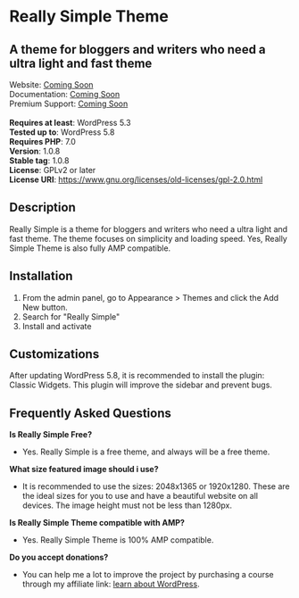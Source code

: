 # Really Simple Theme
## A theme for bloggers and writers who need a ultra light and fast theme
Website: [Coming Soon](https://wordpress.org/themes/really-simple/)<br>
Documentation: [Coming Soon](https://wordpress.org/themes/really-simple/)<br>
Premium Support: [Coming Soon](https://wordpress.org/themes/really-simple/)<br>
<br>
**Requires at least**: WordPress 5.3<br>
**Tested up to**: WordPress 5.8<br>
**Requires PHP**: 7.0<br>
**Version**: 1.0.8<br>
**Stable tag**: 1.0.8<br>
**License**: GPLv2 or later<br>
**License URI**: https://www.gnu.org/licenses/old-licenses/gpl-2.0.html<br>

## Description
Really Simple is a theme for bloggers and writers who need a ultra light and fast theme. The theme focuses on simplicity and loading speed. Yes, Really Simple Theme is also fully AMP compatible.

## Installation
1. From the admin panel, go to Appearance > Themes and click the Add New button.
2. Search for "Really Simple"
3. Install and activate

## Customizations
After updating WordPress 5.8, it is recommended to install the plugin: Classic Widgets. This plugin will improve the sidebar and prevent bugs.

## Frequently Asked Questions
**Is Really Simple Free?**<br>

- Yes. Really Simple is a free theme, and always will be a free theme.<br>

**What size featured image should i use?**

- It is recommended to use the sizes: 2048x1365 or 1920x1280. These are the ideal sizes for you to use and have a beautiful website on all devices. The image height must not be less than 1280px.<br>

**Is Really Simple Theme compatible with AMP?**

- Yes. Really Simple Theme is 100% AMP compatible.<br>

**Do you accept donations?**

- You can help me a lot to improve the project by purchasing a course through my affiliate link: [learn about WordPress](https://apretailer.com.br/click/6282efec2bfa81201c5bfe07/178617/234952/subaccount).
